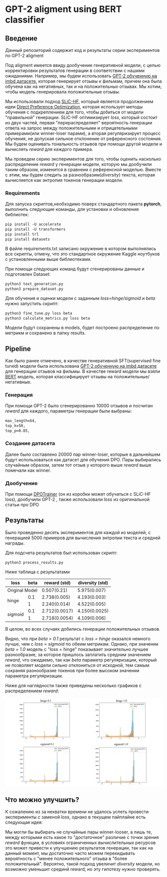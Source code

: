 # GPT-2 aligment using BERT classifier

## Введение

Данный репозиторий содержит код и результаты серии экспериментов по GPT-2 aligment

Под aligment имеется ввиду дообучение генеративной модели, с целью корректировки результатов генерации в соответствии с нашими ожиданиями. 
Например, мы будем использовать [GPT-2 обученную на imbd датасете](https://huggingface.co/lvwerra/gpt2-imdb), которая генерирует отзывы к фильмам, причем она была обучена как на негативных, так и на положительных отзывах. Мы хотим, чтобы модель генерировала положительные отзывы.

Мы использовали подход [SLiC-HF](https://arxiv.org/pdf/2305.10425.pdf), который является продолжением идеи [Direct Preference Optimization](https://arxiv.org/abs/2305.18290), которая использует методы обучения с подкреплением для того, чтобы добиться от модели "правильной" генерации. SLiC-HF оптимизирует *loss*, который состоит из двух частей, первая "перераспределяет" вероятность генерации ответа на запрос между положительными и отрицательными примерами(или winner-loser парами), а вторая регуляризирует процесс обучения, не допуская сильное отклонение от референсного состояния. Мы будем оценивать тональность отзывов при помощи другой модели и вычислять *reward* для каждого примера.

Мы проведем серию экспериментов для того, чтобы оценить насколько распределение *reward* у генерации модели, которую мы дообучили таким образом, изменится в сравнеии с референсной моделью. Вместе с этим, мы будем следить за разнообразим(*diversity*) текста, которая вычисляется как энтропия токенов генерации модели.

### Requirements

Для запуска скриптов,необходимо поверх стандартного пакета **pytorch**, выполнить следующие команды, для установки и обновления библиотек:
```
pip install -U accelerate
pip install -U transformers
pip install trl
pip install datasets
```
В файле requirements.txt записано окружение в котором выполнялись все скрипты, отмечу, что это стандартное окружение Kaggle ноутбуков с установленными выше библиотеками.


При помощи следующих команд будут сгенерированы данные и подготовлен Dataset:
```
python3 text_generation.py
python3 prepare_dataset.py
```
Для обучения и оценки модели с заданным *loss=hinge/sigmoid* и *beta* нужно запустить скрипт:
```
python3 fine_tune.py loss beta
python3 calculate_metrics.py loss beta
```
Модели будут сохранены в models, будет построено распределение по метрикм и сохранено в папку results.

## Pipeline

Как было ранее отмечено, в качестве генеративной SFT(supervised fine tuned) модели была использована [GPT-2 обученную на imbd датасете](https://huggingface.co/lvwerra/gpt2-imdb) для генерации отзывов на фильмы. В качестве reward модели мы взяли [BERT](https://huggingface.co/lvwerra/distilbert-imdb) модель, которая классифицирует отзывы на положительные/негативные.

### Генерация

При помощи GPT-2 было сгенерированно 10000 отзывов и посчитан *reward* для каждого, параметры генерации были выбраны:

```
max_length=64,
top_k=50,
top_p=0.85,
```

### Создание датасета

Далее было составлено 20000 пар winner-loser, которые в дальнейшем будут использоваться как датасет для обучения DPO.
Пары выбирались случайным образом, затем тот отзыв у которого выше *reward* выше помечали как winner.

### Дообучение

При помощи [DPOTrainer](https://huggingface.co/docs/trl/main/en/dpo_trainer) (он из коробки может обучаться с SLiC-HF loss), дообучили GPT-2 , также использовали *loss* из оригинальной статьи про DPO

## Результаты

Было проведенно десять экспериментов для каждой из моделей, с генерацией 5000 примеров для вычисления энтропии текста и средней награды.

Для подсчета результатов был использован скрипт:
```
python3 process_results.py
```
Ниже таблица с результатами

<table>
<thead>
  <tr>
    <th>loss<br></th>
    <th>beta</th>
    <th>reward (std)</th>
    <th>diversity (std)</th>
  </tr>
</thead>
<tbody>
  <tr>
    <td colspan="2">Original Model</td>
    <td>0.507(0.21)</td>
    <td>5.975(0.007)</td>
  </tr>
  <tr>
    <td rowspan="2">hinge</td>
    <td>0.1</td>
    <td>2.738(0.005)</td>
    <td>4.193(0.003)<br></td>
  </tr>
  <tr>
    <td>1</td>
    <td>2.240(0.014)<br></td>
    <td>4.522(0.005)<br></td>
  </tr>
  <tr>
    <td rowspan="2">sigmoid</td>
    <td>0.1</td>
    <td>2.712(0.0017)</td>
    <td>4.150(0.0025)</td>
  </tr>
  <tr>
    <td>1</td>
    <td>2.718(0.0054)</td>
    <td>4.109(0.006)<br></td>
  </tr>
</tbody>
</table>
В целом, во всех случаях добились генерации положительных отзывов.

Видно, что при *beta = 0.1* результат с *loss = hinge* оказался немного лучше, чем с *loss = sigmoid* по обеим метрикам. 
Однако, при значении *beta = 1.0* модель с "loss = hinge" показывает значительно лучшее разнообразие, за которое пришлось заплатить средним значением *reward*, что ожидаемо, так как *beta* параметр регуляризации, который не позволяет модели сильно отклониться от исходной, тем самым сохраняя разнообразие токенов при более высоком значении параметра регуляризации.

Ниже для наглядности также приведены несколько графиков с распределением *reward*:

![Image alt](https://github.com/Revelia/GPT2-aligment/blob/master/images/result.jpg)

## Что можно улучшить?
К сожалению из за нехватки времени не удалось успеть провести эксперименты с заменой *loss*, однако в текущем пайплайне есть следующая идея:

Мы могли бы выбирать не случайные пары winner-looser, а лишь те, между которыми есть какое то "достаточное" различие с точки зрения *reward* функции, в условиях ограниченных вычислительных ресурсов это может привести к улучшению результатов генерации, так как на данный момент, мы достаточно часто можем перекидывать вероятность с "менее положительного" отзыва в "более положительный". Вероятно, такой подход увеличит *diversity* модели, но возможно уменьшит срединй reward, но эту гипотезу нужно проверять.
